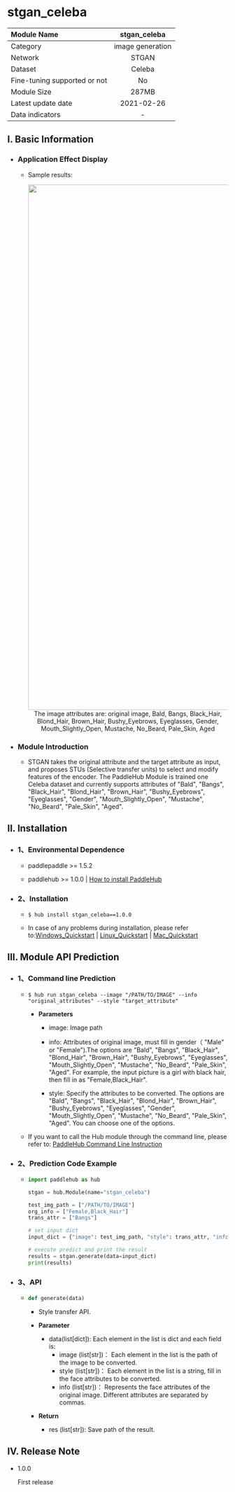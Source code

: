 # stgan_celeba

|Module Name|stgan_celeba|
| :--- | :---: |
|Category|image generation|
|Network|STGAN|
|Dataset|Celeba|
|Fine-tuning supported or not|No|
|Module Size |287MB|
|Latest update date|2021-02-26|
|Data indicators|-|


## I. Basic Information 

- ### Application Effect Display
  - Sample results:

    <p align="center">
    <img src="https://user-images.githubusercontent.com/35907364/137856070-2a43facd-cda0-473f-8935-e61f5dd583d8.JPG" width=1200><br/>
    The image attributes are: original image, Bald, Bangs, Black_Hair, Blond_Hair, Brown_Hair, Bushy_Eyebrows, Eyeglasses, Gender, Mouth_Slightly_Open, Mustache, No_Beard, Pale_Skin, Aged<br/>
    </p>


- ### Module Introduction

  - STGAN takes the original attribute and the target attribute as input, and proposes STUs (Selective transfer units) to select and modify features of the encoder. The PaddleHub Module is trained one Celeba dataset and currently supports attributes of "Bald", "Bangs", "Black_Hair", "Blond_Hair", "Brown_Hair", "Bushy_Eyebrows", "Eyeglasses", "Gender", "Mouth_Slightly_Open", "Mustache", "No_Beard", "Pale_Skin", "Aged".


## II. Installation

- ### 1、Environmental Dependence

  - paddlepaddle >= 1.5.2 

  - paddlehub >= 1.0.0  | [How to install PaddleHub](../../../../docs/docs_ch/get_start/installation.rst)

- ### 2、Installation

  - ```shell
    $ hub install stgan_celeba==1.0.0
    ```
  - In case of any problems during installation, please refer to:[Windows_Quickstart](../../../../docs/docs_en/get_start/windows_quickstart.md)
    | [Linux_Quickstart](../../../../docs/docs_en/get_start/linux_quickstart.md) | [Mac_Quickstart](../../../../docs/docs_en/get_start/mac_quickstart.md)  
 

## III. Module API Prediction

- ### 1、Command line Prediction

  - ```shell
    $ hub run stgan_celeba --image "/PATH/TO/IMAGE" --info "original_attributes" --style "target_attribute" 
    ```
    - **Parameters**

      - image: Image path

      - info: Attributes of original image, must fill in gender（ "Male" or "Female").The options are "Bald", "Bangs", "Black_Hair", "Blond_Hair", "Brown_Hair", "Bushy_Eyebrows", "Eyeglasses", "Mouth_Slightly_Open", "Mustache", "No_Beard", "Pale_Skin", "Aged". For example, the input picture is a girl with black hair, then fill in as "Female,Black_Hair". 
    
      - style: Specify the attributes to be converted. The options are "Bald", "Bangs", "Black_Hair", "Blond_Hair", "Brown_Hair", "Bushy_Eyebrows", "Eyeglasses", "Gender", "Mouth_Slightly_Open", "Mustache", "No_Beard", "Pale_Skin", "Aged". You can choose one of the options.
  - If you want to call the Hub module through the command line, please refer to: [PaddleHub Command Line Instruction](../../../../docs/docs_en/tutorial/cmd_usage.rst)

- ### 2、Prediction Code Example

  - ```python
    import paddlehub as hub

    stgan = hub.Module(name="stgan_celeba")

    test_img_path = ["/PATH/TO/IMAGE"]
    org_info = ["Female,Black_Hair"]
    trans_attr = ["Bangs"]

    # set input dict
    input_dict = {"image": test_img_path, "style": trans_attr, "info": org_info}

    # execute predict and print the result
    results = stgan.generate(data=input_dict)
    print(results)
    ```

- ### 3、API

  - ```python
    def generate(data)
    ```

    - Style transfer API.

    - **Parameter**

      - data(list[dict]): Each element in the list is dict and each field is: 
          - image (list\[str\])： Each element in the list is the path of the image to be converted.
          - style (list\[str\])： Each element in the list is a string, fill in the face attributes to be converted.
          - info (list\[str\])： Represents the face attributes of the original image. Different attributes are separated by commas.
          

    - **Return**
      - res (list\[str\]): Save path of the result.

## IV. Release Note

- 1.0.0

  First release
